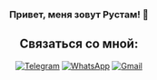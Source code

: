 ### <p align="center">Привет, меня зовут Рустам! 👋</p>

<!--
**RustamSalihov/RustamSalihov** is a ✨ _special_ ✨ repository because its `README.md` (this file) appears on your GitHub profile.

Here are some ideas to get you started:

- 🔭 I’m currently working on ...
- 🌱 I’m currently learning ...
- 👯 I’m looking to collaborate on ...
- 🤔 I’m looking for help with ...
- 💬 Ask me about ...
- 📫 How to reach me: ...
- 😄 Pronouns: ...
- ⚡ Fun fact: ...
-->



<h2 align="center">Связаться со мной:</h1>
<div align="center">

  <a href="">[![Telegram](https://img.shields.io/badge/Telegram-2CA5E0?style=flat)](https://t.me/Vorchuga)</a>
  <a href="">[![WhatsApp](https://img.shields.io/badge/WhatsApp-25D366?style=flat)](https://wa.me/9220733010)</a>
  <a href="">[![Gmail](https://img.shields.io/badge/Gmail-D14836?style=flat)](mailto:salihov.r.sh@gmail.com?cc=)</a>  

</div>

